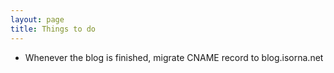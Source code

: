 ```yaml
---
layout: page
title: Things to do
---
```


* Whenever the blog is finished, migrate CNAME record to blog.isorna.net